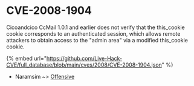 # CVE-2008-1904

Cicoandcico CcMail 1.0.1 and earlier does not verify that the this_cookie cookie corresponds to an authenticated session, which allows remote attackers to obtain access to the "admin area" via a modified this_cookie cookie.

{% embed url="https://github.com/Live-Hack-CVE/full_database/blob/main/cves/2008/CVE-2008-1904.json" %}


* Naramsim ~> [Offensive](https://zeste.alice-snow.ru/2008/database/cve-2008-1904/offensive-naramsim)